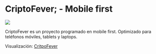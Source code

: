 # CriptoFever; - Mobile first


![](https://static.platzi.com/media/landing-projects/mobile-first_proyecto.gif )


CriptoFever es un proyecto programado en mobile first. Optimizado para teléfonos móviles, tablets y laptops.


Visualización: [CritpoFever](https://cms1995.github.io/CriptoFever/index.html "CritpFever")
